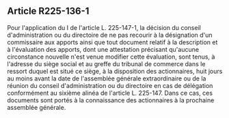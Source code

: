 Article R225-136-1
----
Pour l'application du I de l'article L. 225-147-1, la décision du conseil
d'administration ou du directoire de ne pas recourir à la désignation d'un
commissaire aux apports ainsi que tout document relatif à la description et à
l'évaluation des apports, dont une attestation précisant qu'aucune circonstance
nouvelle n'est venue modifier cette évaluation, sont tenus, à l'adresse du siège
social et au greffe du tribunal de commerce dans le ressort duquel est situé ce
siège, à la disposition des actionnaires, huit jours au moins avant la date de
l'assemblée générale extraordinaire ou de la réunion du conseil d'administration
ou du directoire en cas de délégation conformément au sixième alinéa de
l'article L. 225-147. Dans ce cas, ces documents sont portés à la connaissance
des actionnaires à la prochaine assemblée générale.
